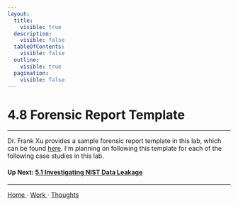 ```yaml
---
layout:
  title:
    visible: true
  description:
    visible: false
  tableOfContents:
    visible: false
  outline:
    visible: true
  pagination:
    visible: false
---
```


# 4.8 Forensic Report Template

***

Dr. Frank Xu provides a sample forensic report template in this lab, which can be found [here](https://github.com/frankwxu/digital-forensics-lab/blob/main/Basic_Computer_Skills_for_Forensics/Forensic_Report_Template.pdf). I'm planning on following this template for each of the following case studies in this lab.

#### Up Next: [5.1 Investigating NIST Data Leakage](../5-computer-forensics-case-studies/5.1-investigating-nist-data-leakage/README.md)

***

[Home ](https://app.gitbook.com/o/0kO27okC5uVB9ALX3rho/s/036xtfEIzcEdGegONXWM/)⋅ [Work ](https://app.gitbook.com/o/0kO27okC5uVB9ALX3rho/s/WaFS755Q4sf02CxLcghQ/)⋅ [Thoughts](https://app.gitbook.com/o/0kO27okC5uVB9ALX3rho/s/s4QQPMntQ25hmJToKSOu/)
